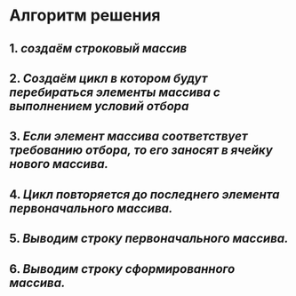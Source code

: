# Алгоритм решения

## 1.   *создаём строковый массив*

## 2.   *Создаём цикл в котором будут перебираться элементы массива с выполнением условий отбора*

## 3.  *Если элемент массива соответствует требованию отбора, то его заносят в ячейку нового массива.*

## 4.  *Цикл повторяется до последнего элемента первоначального массива.*

## 5.  *Выводим строку первоначального массива.*

## 6.  *Выводим строку сформированного массива.*